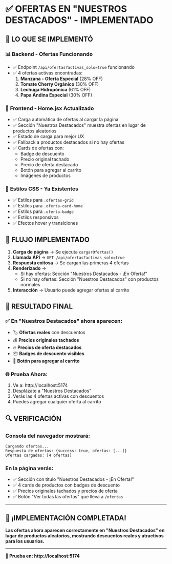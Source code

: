 # ✅ OFERTAS EN "NUESTROS DESTACADOS" - IMPLEMENTADO

## 🎯 **LO QUE SE IMPLEMENTÓ**

### 📊 **Backend - Ofertas Funcionando**
- ✅ Endpoint `/api/ofertas?activas_solo=true` funcionando
- ✅ 4 ofertas activas encontradas:
  1. **Manzana - Oferta Especial** (28% OFF)
  2. **Tomate Cherry Orgánico** (30% OFF)  
  3. **Lechuga Hidropónica** (61% OFF)
  4. **Papa Andina Especial** (30% OFF)

### 🎨 **Frontend - Home.jsx Actualizado**
- ✅ Carga automática de ofertas al cargar la página
- ✅ Sección "Nuestros Destacados" muestra ofertas en lugar de productos aleatorios
- ✅ Estado de carga para mejor UX
- ✅ Fallback a productos destacados si no hay ofertas
- ✅ Cards de ofertas con:
  - Badge de descuento
  - Precio original tachado
  - Precio de oferta destacado
  - Botón para agregar al carrito
  - Imágenes de productos

### 🎨 **Estilos CSS - Ya Existentes**
- ✅ Estilos para `.ofertas-grid`
- ✅ Estilos para `.oferta-card-home`
- ✅ Estilos para `.oferta-badge`
- ✅ Estilos responsivos
- ✅ Efectos hover y transiciones

## 🔄 **FLUJO IMPLEMENTADO**

1. **Carga de página** → Se ejecuta `cargarOfertas()`
2. **Llamada API** → `GET /api/ofertas?activas_solo=true`
3. **Respuesta exitosa** → Se cargan las primeras 4 ofertas
4. **Renderizado** → 
   - Si hay ofertas: Sección "Nuestros Destacados - ¡En Oferta!"
   - Si no hay ofertas: Sección "Nuestros Destacados" con productos normales
5. **Interacción** → Usuario puede agregar ofertas al carrito

## 🎯 **RESULTADO FINAL**

### ✅ **En "Nuestros Destacados" ahora aparecen:**
- 🏷️ **Ofertas reales** con descuentos
- 💰 **Precios originales tachados**
- 🔥 **Precios de oferta destacados**
- 📦 **Badges de descuento visibles**
- 🛒 **Botón para agregar al carrito**

### 🌐 **Prueba Ahora:**
1. Ve a: http://localhost:5174
2. Desplázate a "Nuestros Destacados"
3. Verás las 4 ofertas activas con descuentos
4. Puedes agregar cualquier oferta al carrito

## 🔍 **VERIFICACIÓN**

### Consola del navegador mostrará:
```
Cargando ofertas...
Respuesta de ofertas: {success: true, ofertas: [...]}
Ofertas cargadas: [4 ofertas]
```

### En la página verás:
- ✅ Sección con título "Nuestros Destacados - ¡En Oferta!"
- ✅ 4 cards de productos con badges de descuento
- ✅ Precios originales tachados y precios de oferta
- ✅ Botón "Ver todas las ofertas" que lleva a `/ofertas`

---

## 🎉 **¡IMPLEMENTACIÓN COMPLETADA!**

**Las ofertas ahora aparecen correctamente en "Nuestros Destacados" en lugar de productos aleatorios, mostrando descuentos reales y atractivos para los usuarios.**

---

**🔗 Prueba en: http://localhost:5174**
